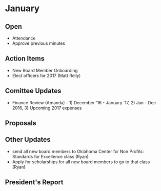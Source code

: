 # January

## Open
* Attendance
* Approve previous minutes

## Action Items
* New Board Member Onboarding
* Elect officers for 2017 (Matt Reily)

## Comittee Updates
* Finance Review (Amanda) - 1) December '16 - January '17, 2) Jan - Dec 2016, 3) Upcoming 2017 expenses

## Proposals

## Other Updates
* send all new board members to Oklahoma Center for Non Profits: Standards for Excellence class (Ryan)
* Apply for scholarships for all new board members to go to that class (Ryan)


## President's Report 

